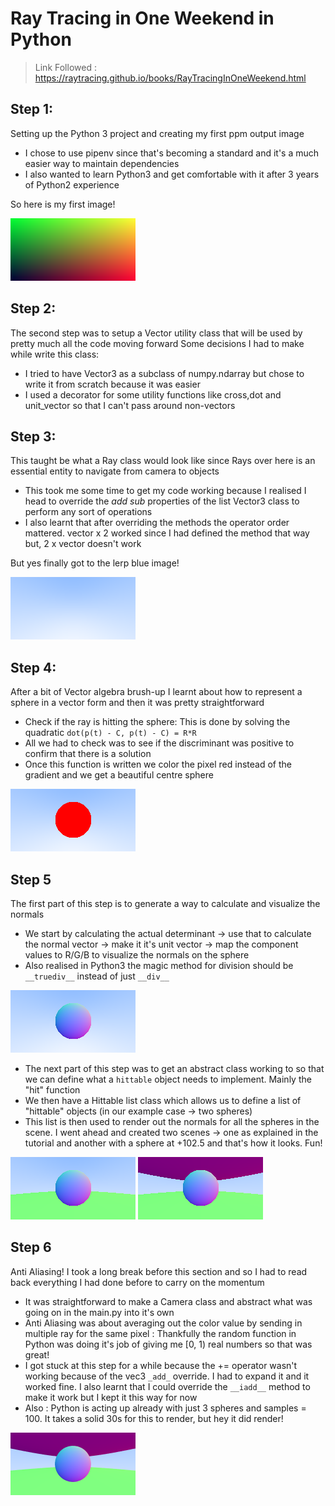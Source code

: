 # Ray Tracing in One Weekend in Python 

> Link Followed : https://raytracing.github.io/books/RayTracingInOneWeekend.html

## Step 1:
Setting up the Python 3 project and creating my first ppm output image
* I chose to use pipenv since that's becoming a standard and it's a much easier way to maintain dependencies 
* I also wanted to learn Python3 and get comfortable with it after 3 years of Python2 experience

So here is my first image!

![Hello World Image Output](images/python_hello_world_ppm_0.png)

## Step 2:
The second step was to setup a Vector utility class that will be used by pretty much all the code moving forward
Some decisions I had to make while write this class:
* I tried to have Vector3 as a subclass of numpy.ndarray but chose to write it from scratch because it was easier
* I used a decorator for some utility functions like cross,dot and unit_vector so that I can't pass around non-vectors

## Step 3:
This taught be what a Ray class would look like since Rays over here is an essential entity to navigate
from camera to objects
* This took me some time to get my code working because I realised I head to override the _add_ _sub_ properties of the
list Vector3 class to perform any sort of operations 
* I also learnt that after overriding the methods the operator order mattered. vector x 2 worked since I had defined the method 
that way but, 2 x vector doesn't work

But yes finally got to the lerp blue image! 

![Lerp Ray Camera Image](images/ray_camera_background.png)

## Step 4:
After a bit of Vector algebra brush-up I learnt about how to represent a sphere in a vector form and then it was pretty straightforward 

* Check if the ray is hitting the sphere: This is done by solving the quadratic `dot(p(t) - C, p(t) - C) = R*R`
* All we had to check was to see if the discriminant was positive to confirm that there is a solution 
* Once this function is written we color the pixel red instead of the gradient and we get a beautiful centre sphere 

![FirstSphere](images/ray_camera_background_sphere.png)

## Step 5
The first part of this step is to generate a way to calculate and visualize the normals 
* We start by calculating the actual determinant -> use that to calculate the normal vector -> make it it's unit vector 
-> map the component values to R/G/B to visualize the normals on the sphere
* Also realised in Python3 the magic method for division should be `__truediv__` instead of just `__div__` 

![Sphere_Normal](images/ray_camera_background_sphere_normal.png)

* The next part of this step was to get an abstract class working to so that we can define what a `hittable` object needs
to implement. Mainly the "hit" function
* We then have a Hittable list class which allows us to define a list of "hittable" objects (in our example case -> two spheres)
* This list is then used to render out the normals for all the spheres in the scene. I went ahead and created two scenes -> one as 
explained in the tutorial and another with a sphere at +102.5 and that's how it looks. Fun! 

![Two Spheres](images/two_spheres_normal.png)     ![Three Spheres](images/three_spheres_normal.png)

## Step 6 
Anti Aliasing! 
I took a long break before this section and so I had to read back everything I had done before to carry on the momentum

* It was straightforward to make a Camera class and abstract what was going on in the main.py into it's own
* Anti Aliasing was about averaging out the color value by sending in multiple ray for the same pixel : Thankfully the random function in Python
was doing it's job of giving me [0, 1) real numbers so that was great! 
* I got stuck at this step for a while because the += operator wasn't working because of the vec3 `_add_` override. 
I had to expand it and it worked fine. I also learnt that I could override the `__iadd__` method to make it work but I kept it this way for now
* Also : Python is acting up already with just 3 spheres and samples = 100. It takes a solid 30s for this to render, but hey it did render! 

![Anti Aliasing](images/anti_aliasing.png)